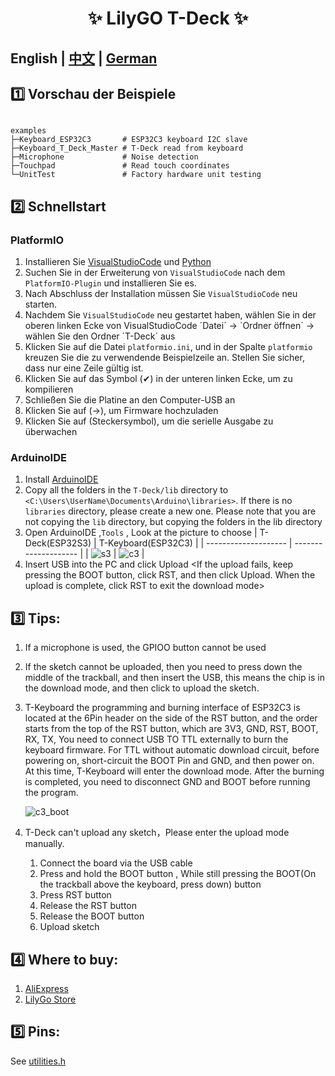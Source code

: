 <h1 align = "center">✨ LilyGO T-Deck  ✨</h1>

## **English | [中文](README_CN.MD) | [German](README_DE)** 



## 1️⃣ Vorschau der Beispiele

````

examples 
├─Keyboard_ESP32C3       # ESP32C3 keyboard I2C slave
├─Keyboard_T_Deck_Master # T-Deck read from keyboard
├─Microphone             # Noise detection  
├─Touchpad               # Read touch coordinates 
└─UnitTest               # Factory hardware unit testing           

````

## 2️⃣ Schnellstart

### PlatformIO

1. Installieren Sie [VisualStudioCode](https://code.visualstudio.com/) und [Python](https://www.python.org/)
2. Suchen Sie in der Erweiterung von `VisualStudioCode` nach dem `PlatformIO-Plugin` und installieren Sie es.
3. Nach Abschluss der Installation müssen Sie `VisualStudioCode` neu starten.
4. Nachdem Sie `VisualStudioCode` neu gestartet haben, wählen Sie in der oberen linken Ecke von VisualStudioCode ´Datei´ -> ´Ordner öffnen´ -> wählen Sie den Ordner ´T-Deck´ aus
5. Klicken Sie auf die Datei `platformio.ini`, und in der Spalte `platformio` kreuzen Sie die zu verwendende Beispielzeile an. Stellen Sie sicher, dass nur eine Zeile gültig ist.
6. Klicken Sie auf das Symbol (✔) in der unteren linken Ecke, um zu kompilieren
7. Schließen Sie die Platine an den Computer-USB an
8. Klicken Sie auf (→), um Firmware hochzuladen
9. Klicken Sie auf (Steckersymbol), um die serielle Ausgabe zu überwachen


### ArduinoIDE

1. Install [ArduinoIDE](https://www.arduino.cc/en/software)
2. Copy all the folders in the `T-Deck/lib` directory to `<C:\Users\UserName\Documents\Arduino\libraries>`. If there is no `libraries` directory, please create a new one. Please note that you are not copying the `lib` directory, but copying the folders in the lib directory
3. Open ArduinoIDE  ,`Tools` , Look at the picture to choose
    | T-Deck(ESP32S3)      | T-Keyboard(ESP32C3)  |
    | -------------------- | -------------------- |
    | ![s3](images/s3.jpg) | ![c3](images/c3.jpg) |
4. Insert USB into the PC and click Upload <If the upload fails, keep pressing the BOOT button, click RST, and then click Upload. When the upload is complete, click RST to exit the download mode>

## 3️⃣ Tips:

1. If a microphone is used, the GPIOO button cannot be used
2. If the sketch cannot be uploaded, then you need to press down the middle of the trackball, and then insert the USB, this means the chip is in the download mode, and then click to upload the sketch.
3. T-Keyboard the programming and burning interface of ESP32C3 is located at the 6Pin header on the side of the RST button, and the order starts from the top of the RST button, which are 3V3, GND, RST, BOOT, RX, TX, You need to connect USB TO TTL externally to burn the keyboard firmware. For TTL without automatic download circuit, before powering on, short-circuit the BOOT Pin and GND, and then power on. At this time, T-Keyboard will enter the download mode. After the burning is completed, you need to disconnect GND and BOOT before running the program.

   ![c3_boot](images/c3_boot.jpg)

4. T-Deck can't upload any sketch，Please enter the upload mode manually.
   1. Connect the board via the USB cable
   2. Press and hold the BOOT button , While still pressing the BOOT(On the trackball above the keyboard, press down) button
   3. Press RST button
   4. Release the RST button
   5. Release the BOOT button
   6. Upload sketch

## 4️⃣ Where to buy:

1. [AliExpress](https://www.aliexpress.com/item/1005005692235592.html)
2. [LilyGo Store](https://www.lilygo.cc/products/t-deck)



## 5️⃣ Pins:

See [utilities.h](./examples//UnitTest//utilities.h)
